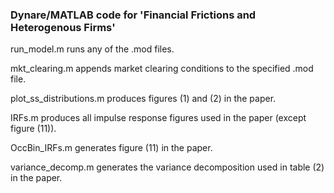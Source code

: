 ### Dynare/MATLAB code for 'Financial Frictions and Heterogenous Firms'

run_model.m runs any of the .mod files.

mkt_clearing.m appends market clearing conditions to the specified .mod file.

plot_ss_distributions.m produces figures (1) and (2) in the paper.

IRFs.m produces all impulse response figures used in the paper (except figure (11)).

OccBin_IRFs.m generates figure (11) in the paper. 

variance_decomp.m generates the variance decomposition used in table (2) in the paper.

